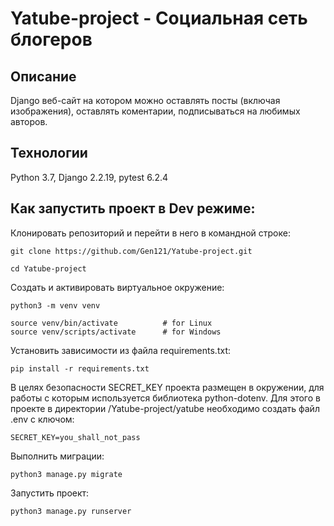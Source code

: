 # Yatube-project - Социальная сеть блогеров

## Описание

Django веб-сайт на котором можно оставлять посты (включая изображения), оставлять коментарии, подписываться на любимых авторов.

## Технологии
Python 3.7, Django 2.2.19, pytest 6.2.4

## Как запустить проект в Dev режиме:

Клонировать репозиторий и перейти в него в командной строке:

```
git clone https://github.com/Gen121/Yatube-project.git
```

```
cd Yatube-project
```

Cоздать и активировать виртуальное окружение:

```
python3 -m venv venv
```

```
source venv/bin/activate          # for Linux
source venv/scripts/activate      # for Windows
```

Установить зависимости из файла requirements.txt:

```
pip install -r requirements.txt
```

В целях безопасности SECRET_KEY проекта размещен в окружении,
для работы с которым используется библиотека python-dotenv.
Для этого в проекте в директории /Yatube-project/yatube необходимо 
создать файл .env с ключом:

```
SECRET_KEY=you_shall_not_pass
```

Выполнить миграции:

```
python3 manage.py migrate
```

Запустить проект:

```
python3 manage.py runserver
```
